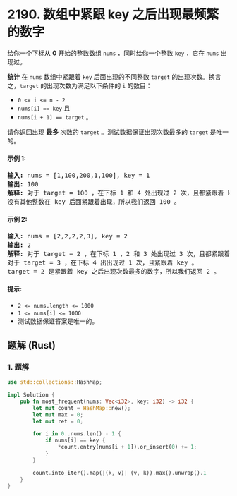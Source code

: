 # 2190. 数组中紧跟 key 之后出现最频繁的数字
给你一个下标从 **0** 开始的整数数组 `nums` ，同时给你一个整数 `key` ，它在 `nums` 出现过。

**统计** 在 `nums` 数组中紧跟着 `key` 后面出现的不同整数 `target` 的出现次数。换言之，`target` 的出现次数为满足以下条件的 `i` 的数目：
* `0 <= i <= n - 2`
* `nums[i] == key` 且
* `nums[i + 1] == target` 。

请你返回出现 **最多** 次数的 `target` 。测试数据保证出现次数最多的 `target` 是唯一的。

#### 示例 1:
<pre>
<strong>输入:</strong> nums = [1,100,200,1,100], key = 1
<strong>输出:</strong> 100
<strong>解释:</strong> 对于 target = 100 ，在下标 1 和 4 处出现过 2 次，且都紧跟着 key 。
没有其他整数在 key 后面紧跟着出现，所以我们返回 100 。
</pre>

#### 示例 2:
<pre>
<strong>输入:</strong> nums = [2,2,2,2,3], key = 2
<strong>输出:</strong> 2
<strong>解释:</strong> 对于 target = 2 ，在下标 1 ，2 和 3 处出现过 3 次，且都紧跟着 key 。
对于 target = 3 ，在下标 4 出出现过 1 次，且紧跟着 key 。
target = 2 是紧跟着 key 之后出现次数最多的数字，所以我们返回 2 。
</pre>

#### 提示:
* `2 <= nums.length <= 1000`
* `1 <= nums[i] <= 1000`
* 测试数据保证答案是唯一的。

## 题解 (Rust)

### 1. 题解
```Rust
use std::collections::HashMap;

impl Solution {
    pub fn most_frequent(nums: Vec<i32>, key: i32) -> i32 {
        let mut count = HashMap::new();
        let mut max = 0;
        let mut ret = 0;

        for i in 0..nums.len() - 1 {
            if nums[i] == key {
                *count.entry(nums[i + 1]).or_insert(0) += 1;
            }
        }

        count.into_iter().map(|(k, v)| (v, k)).max().unwrap().1
    }
}
```
